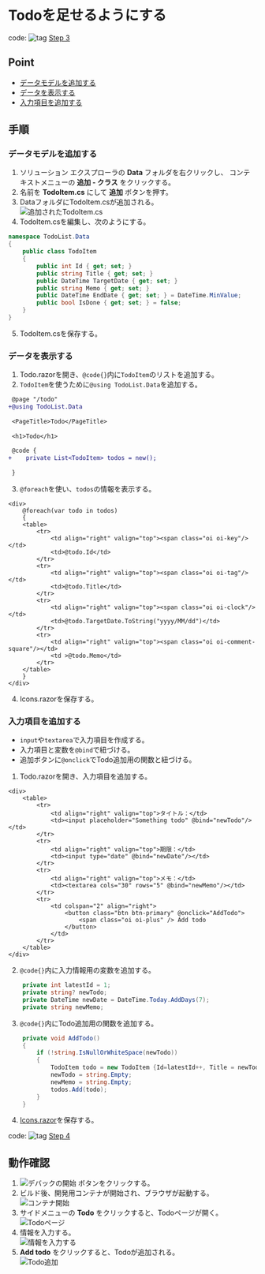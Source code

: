 # Todoを足せるようにする
code: ![tag](../Images/tag.png) [Step 3](https://github.com/04100149/TodoList/releases/tag/step3)  

## Point
- [データモデルを追加する](#%E3%83%87%E3%83%BC%E3%82%BF%E3%83%A2%E3%83%87%E3%83%AB%E3%82%92%E8%BF%BD%E5%8A%A0%E3%81%99%E3%82%8B)
- [データを表示する](#%E3%83%87%E3%83%BC%E3%82%BF%E3%82%92%E8%A1%A8%E7%A4%BA%E3%81%99%E3%82%8B)
- [入力項目を追加する](#%E5%85%A5%E5%8A%9B%E9%A0%85%E7%9B%AE%E3%82%92%E8%BF%BD%E5%8A%A0%E3%81%99%E3%82%8B)

## 手順
### データモデルを追加する
1. ソリューション エクスプローラの **Data** フォルダを右クリックし、 コンテキストメニューの **追加 - クラス** をクリックする。
1. 名前を **TodoItem.cs** にして **追加** ボタンを押す。
1. DataフォルダにTodoItem.csが追加される。  
![追加されたTodoItem.cs](../Images/addtodo-1.png)
1. TodoItem.csを編集し、次のようにする。    
```C#
namespace TodoList.Data
{
    public class TodoItem
    {
        public int Id { get; set; }
        public string Title { get; set; }
        public DateTime TargetDate { get; set; }
        public string Memo { get; set; }
        public DateTime EndDate { get; set; } = DateTime.MinValue;
        public bool IsDone { get; set; } = false;
    }
}
```
5. TodoItem.csを保存する。  
### データを表示する
1. Todo.razorを開き、`@code{}`内に`TodoItem`のリストを追加する。
1. `TodoItem`を使うために`@using TodoList.Data`を追加する。
```diff
 @page "/todo"
+@using TodoList.Data
 
 <PageTitle>Todo</PageTitle>
 
 <h1>Todo</h1>
 
 @code {
+    private List<TodoItem> todos = new();
 
 }
```
3. `@foreach`を使い、`todos`の情報を表示する。
```HTML+razor
<div>
    @foreach(var todo in todos)
    {
    <table>
        <tr>
            <td align="right" valign="top"><span class="oi oi-key"/></td>
            <td>@todo.Id</td>
        </tr>
        <tr>
            <td align="right" valign="top"><span class="oi oi-tag"/></td>
            <td>@todo.Title</td>
        </tr>
        <tr>
            <td align="right" valign="top"><span class="oi oi-clock"/></td>
            <td>@todo.TargetDate.ToString("yyyy/MM/dd")</td>
        </tr>
        <tr>
            <td align="right" valign="top"><span class="oi oi-comment-square"/></td>
            <td >@todo.Memo</td>
        </tr>
    </table>        
    }
</div>
```
4. Icons.razorを保存する。
### 入力項目を追加する
- `input`や`textarea`で入力項目を作成する。  
- 入力項目と変数を`@bind`で紐づける。
- 追加ボタンに`@onclick`でTodo追加用の関数と紐づける。
1. Todo.razorを開き、入力項目を追加する。
```HTML+razor
<div>
    <table>
        <tr>
            <td align="right" valign="top">タイトル：</td>
            <td><input placeholder="Something todo" @bind="newTodo"/></td>
        </tr>
        <tr>
            <td align="right" valign="top">期限：</td>
            <td><input type="date" @bind="newDate"/></td>
        </tr>
        <tr>
            <td align="right" valign="top">メモ：</td>
            <td><textarea cols="30" rows="5" @bind="newMemo"/></td>
        </tr>
        <tr>
            <td colspan="2" align="right">
                <button class="btn btn-primary" @onclick="AddTodo">
                    <span class="oi oi-plus" /> Add todo
                </button>
            </td>
        </tr>
    </table>
</div>
```
2. `@code{}`内に入力情報用の変数を追加する。
```C#
    private int latestId = 1;
    private string? newTodo;
    private DateTime newDate = DateTime.Today.AddDays(7);
    private string newMemo;
```
3. `@code{}`内にTodo追加用の関数を追加する。
```C#
    private void AddTodo()
    {
        if (!string.IsNullOrWhiteSpace(newTodo))
        {
            TodoItem todo = new TodoItem {Id=latestId++, Title = newTodo, TargetDate = newDate, Memo=newMemo };
            newTodo = string.Empty;
            newMemo = string.Empty;
            todos.Add(todo);
        }
    }
```
4. [Icons.razor]()を保存する。

code: ![tag](../Images/tag.png) [Step 4](https://github.com/04100149/TodoList/releases/tag/step4)  

## 動作確認
1. ![デバックの開始](../Images/NewProject-6.png) ボタンをクリックする。  
1. ビルド後、開発用コンテナが開始され、ブラウザが起動する。  
![コンテナ開始](../Images/addtodo-2.png)
1. サイドメニューの **Todo** をクリックすると、Todoページが開く。    
![Todoページ](../Images/addtodo-3.png)
1. 情報を入力する。    
![情報を入力する](../Images/addtodo-4.png)
1. **Add todo** をクリックすると、Todoが追加される。    
![Todo追加](../Images/addtodo-5.png)


